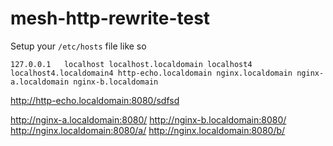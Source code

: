 # mesh-http-rewrite-test

Setup your `/etc/hosts` file like so

```
127.0.0.1   localhost localhost.localdomain localhost4 localhost4.localdomain4 http-echo.localdomain nginx.localdomain nginx-a.localdomain nginx-b.localdomain
```



http://http-echo.localdomain:8080/sdfsd

http://nginx-a.localdomain:8080/
http://nginx-b.localdomain:8080/
http://nginx.localdomain:8080/a/
http://nginx.localdomain:8080/b/
